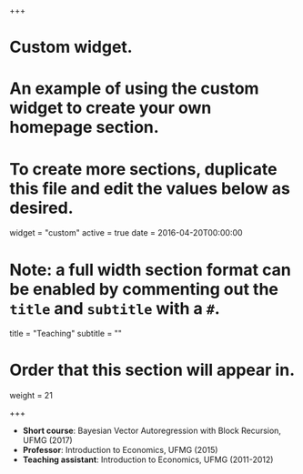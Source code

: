 +++
# Custom widget.
# An example of using the custom widget to create your own homepage section.
# To create more sections, duplicate this file and edit the values below as desired.
widget = "custom"
active = true
date = 2016-04-20T00:00:00

# Note: a full width section format can be enabled by commenting out the `title` and `subtitle` with a `#`.
title = "Teaching"
subtitle = ""

# Order that this section will appear in.
weight = 21

+++

- **Short course**: Bayesian Vector Autoregression with Block Recursion, UFMG (2017)
- **Professor**: Introduction to Economics, UFMG (2015)
- **Teaching assistant**: Introduction to Economics, UFMG (2011-2012)


